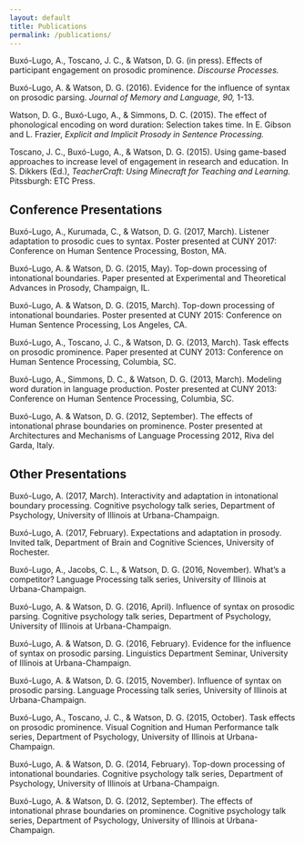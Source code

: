 ```yaml
---
layout: default
title: Publications
permalink: /publications/
---
```


Buxó-Lugo, A., Toscano, J. C., & Watson, D. G. (in press).  Effects of participant engagement on prosodic prominence.  *Discourse Processes.*

Buxó-Lugo, A. & Watson, D. G. (2016).  Evidence for the influence of syntax on prosodic parsing.  *Journal of Memory and Language, 90,* 1-13.

Watson, D. G., Buxó-Lugo, A., & Simmons, D. C. (2015).  The effect of phonological encoding on word duration: Selection takes time.  In E. Gibson and L. Frazier, *Explicit and Implicit Prosody in Sentence Processing.*

Toscano, J. C., Buxó-Lugo, A., & Watson, D. G. (2015).  Using game-based approaches to increase level of engagement in research and education.  In S. Dikkers (Ed.), *TeacherCraft: Using Minecraft for Teaching and Learning.*  Pitssburgh: ETC Press.

## Conference Presentations

Buxó-Lugo, A., Kurumada, C., & Watson, D. G. (2017, March).  Listener adaptation to prosodic cues to syntax.  Poster presented at CUNY 2017: Conference on Human Sentence Processing, Boston, MA.

Buxó-Lugo, A. & Watson, D. G. (2015, May).  Top-down processing of intonational boundaries.  Paper presented at Experimental and Theoretical Advances in Prosody, Champaign, IL. 

Buxó-Lugo, A. & Watson, D. G. (2015, March).  Top-down processing of intonational boundaries.  Poster presented at CUNY 2015: Conference on Human Sentence Processing, Los Angeles, CA.

Buxó-Lugo, A., Toscano, J. C., & Watson, D. G. (2013, March).  Task effects on prosodic prominence.  Paper presented at CUNY 2013: Conference on Human Sentence Processing, Columbia, SC.

Buxó-Lugo, A., Simmons, D. C., & Watson, D. G. (2013, March).  Modeling word duration in language production.  Poster presented at CUNY 2013: Conference on Human Sentence Processing, Columbia, SC.

Buxó-Lugo, A. & Watson, D. G. (2012, September).  The effects of intonational phrase boundaries on prominence.  Poster presented at Architectures and Mechanisms of Language Processing 2012, Riva del Garda, Italy.

## Other Presentations

Buxó-Lugo, A. (2017, March).  Interactivity and adaptation in intonational boundary processing.  Cognitive psychology talk series, Department of Psychology, University of Illinois at Urbana-Champaign.

Buxó-Lugo, A. (2017, February).  Expectations and adaptation in prosody.  Invited talk, Department of Brain and Cognitive Sciences, University of Rochester.

Buxó-Lugo, A., Jacobs, C. L., & Watson, D. G. (2016, November).  What’s a competitor?  Language Processing talk series, University of Illinois at Urbana-Champaign.

Buxó-Lugo, A. & Watson, D. G. (2016, April).  Influence of syntax on prosodic parsing.  Cognitive psychology talk series, Department of Psychology, University of Illinois at Urbana-Champaign.

Buxó-Lugo, A. & Watson, D. G. (2016, February).  Evidence for the influence of syntax on prosodic parsing.  Linguistics Department Seminar, University of Illinois at Urbana-Champaign.

Buxó-Lugo, A. & Watson, D. G. (2015, November).  Influence of syntax on prosodic parsing.  Language Processing talk series, University of Illinois at Urbana-Champaign.

Buxó-Lugo, A., Toscano, J. C., & Watson, D. G. (2015, October).  Task effects on prosodic prominence.  Visual Cognition and Human Performance talk series, Department of Psychology, University of Illinois at Urbana-Champaign.

Buxó-Lugo, A. & Watson, D. G. (2014, February).  Top-down processing of intonational boundaries.  Cognitive psychology talk series, Department of Psychology, University of Illinois at Urbana-Champaign.

Buxó-Lugo, A. & Watson, D. G. (2012, September).  The effects of intonational phrase boundaries on prominence.  Cognitive psychology talk series, Department of Psychology, University of Illinois at Urbana-Champaign.

